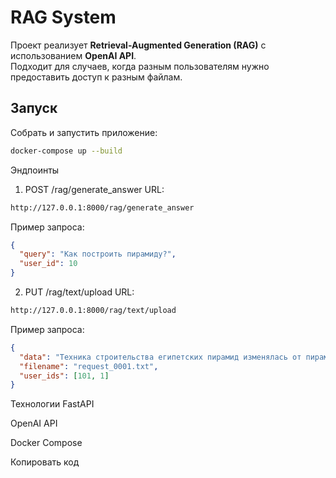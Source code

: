 # RAG System

Проект реализует **Retrieval-Augmented Generation (RAG)** с использованием **OpenAI API**.  
Подходит для случаев, когда разным пользователям нужно предоставить доступ к разным файлам.

## Запуск

Собрать и запустить приложение:

```bash
docker-compose up --build
```
Эндпоинты
1. POST /rag/generate_answer
URL:

```bash
http://127.0.0.1:8000/rag/generate_answer
```
Пример запроса:

```json
{
  "query": "Как построить пирамиду?",
  "user_id": 10
}
```
2. PUT /rag/text/upload
URL:

```bash
http://127.0.0.1:8000/rag/text/upload
```
Пример запроса:

```json
{
  "data": "Техника строительства египетских пирамид изменялась от пирамиды к пирамиде. Существует множество гипотез относительно этого процесса, причем наука располагает определённой информацией о местоположении некоторых карьеров",
  "filename": "request_0001.txt",
  "user_ids": [101, 1]
}
```

Технологии
FastAPI

OpenAI API

Docker Compose

Копировать код
